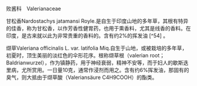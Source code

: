 败酱科　Valerianaceae

  

甘松香Nardostachys jatamansi Royle.是自生于印度山地的多年草，其根有特异的佳香，称为甘松香，以作芳香性健胃药，也用于熏香料，尤其是线香的香料。在印度，是古来就以此为非常贵重的香料的。含有约2%的挥发油 [^54] 。

缬草Valeriana officinalis L. var. latifolia Miq.自生于山地，或被栽培的多年草，初夏时，顶生美丽的淡红色的伞形花序。根称缬草根（valerian root；Baldrianwurzel），作为镇静药，用于神经衰弱，精神不安等，而于妇人的歇斯迭里病，尤所赏用。一日量10克，通常作浸剂而用之。含有约6%挥发油，那固有的臭气，则大抵由于缬草酸（Valeriansäure C4H9COOH）的酯类。